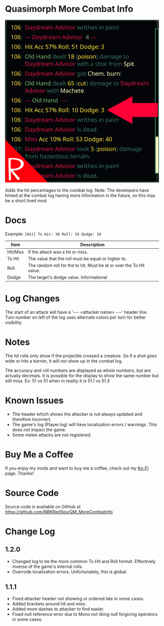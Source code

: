 # Quasimorph More Combat Info
![thumbnail icon](media/thumbnail.png)

Adds the hit percentages to the combat log.
Note: The developers have hinted at the combat log having more information in the future, so this may be a short lived mod.

# Docs

Example: `[Hit] To Hit: 30 Roll: 55 Dodge: 10`

|Item|Description|
|--|--|
|Hit/Miss|If the attack was a hit or miss.|
|To Hit|The value that the roll must be equal or higher to.
|Roll|The random roll for the to hit.  Must be at or over the To Hit value.|
|Dodge|The target's dodge value.  Informational|

# Log Changes
The start of an attack will have a '--- \<attacker name\> ---' header line.  
Turn number on left of the log uses alternate colors per turn for better visibility.

# Notes
The hit rolls only show if the projectile crossed a creature.  So if a shot goes wide or hits a barrier, it will not show up in the combat log.

The accuracy and roll numbers are displayed as whole numbers, but are actually decimals.  It is possible for the display to show the same number but still miss.  Ex:  51 vs 51 when in reality it is 51.1 vs 51.3

# Known Issues
* The header which shows the attacker is not always updated and therefore incorrect.
* The game's log (Player.log) will have localization errors / warnings.  This does not impact the game.
* Some melee attacks are not registered.

# Buy Me a Coffee
If you enjoy my mods and want to buy me a coffee, check out my [Ko-Fi](https://ko-fi.com/nbkredspy71915) page.
Thanks!

# Source Code
Source code is available on GitHub at https://github.com/NBKRedSpy/QM_MoreCombatInfo

# Change Log

## 1.2.0
* Changed log to be the more common To Hit and Roll format.  Effectively inverse of the game's internal rolls.
* Overrode localization errors.  Unfortunately, this is global.

## 1.1.1
* Fixed attacker header not showing or ordered late in some cases.
* Added brackets around hit and miss.
* Added more dashes to attacker to find easier.
* Fixed null reference error due to Mono not liking null forgiving operators in some cases.
